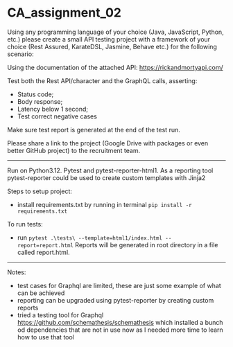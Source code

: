 # CA_assignment_02
Using any programming language of your choice (Java, JavaScript, Python, etc.) please create a small API testing project with a framework of your choice (Rest Assured, KarateDSL, Jasmine, Behave etc.) for the following scenario:

Using the documentation of the attached API: https://rickandmortyapi.com/

Test both the Rest API/character and the GraphQL calls, asserting:
- Status code;
- Body response;
- Latency below 1 second;
- Test correct negative cases

Make sure test report is generated at the end of the test run.

Please share a link to the project (Google Drive with packages or even better GitHub project) to the recruitment team.

---

Run on Python3.12.
Pytest and pytest-reporter-html1. As a reporting tool pytest-reporter could be used to create custom templates with Jinja2

Steps to setup project:
- install requirements.txt by running in terminal `pip install -r requirements.txt`

To run tests:
- run `pytest .\tests\ --template=html1/index.html --report=report.html`
Reports will be generated in root directory in a file called report.html.

---
Notes:
- test cases for Graphql are limited, these are just some example of what can be achieved
- reporting can be upgraded using pytest-reporter by creating custom reports
- tried a testing tool for Graphql https://github.com/schemathesis/schemathesis which installed a bunch od dependencies
that are not in use now as I needed more time to learn how to use that tool